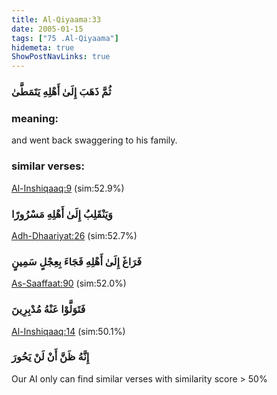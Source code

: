 ```yaml
---
title: Al-Qiyaama:33
date: 2005-01-15
tags: ["75 .Al-Qiyaama"]
hidemeta: true 
ShowPostNavLinks: true 
---
```

### ثُمَّ ذَهَبَ إِلَىٰ أَهْلِهِ يَتَمَطَّىٰ
### meaning: 
and went back swaggering to his family.
### similar verses: 

[Al-Inshiqaaq:9](/84/9) (sim:52.9%)

### وَيَنْقَلِبُ إِلَىٰ أَهْلِهِ مَسْرُورًا

[Adh-Dhaariyat:26](/51/26) (sim:52.7%)

### فَرَاغَ إِلَىٰ أَهْلِهِ فَجَاءَ بِعِجْلٍ سَمِينٍ

[As-Saaffaat:90](/37/90) (sim:52.0%)

### فَتَوَلَّوْا عَنْهُ مُدْبِرِينَ

[Al-Inshiqaaq:14](/84/14) (sim:50.1%)

### إِنَّهُ ظَنَّ أَنْ لَنْ يَحُورَ

Our AI only can find similar verses with similarity score > 50% 
